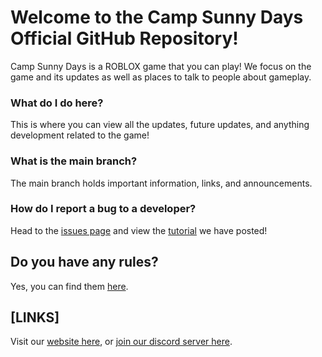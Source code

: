 # Welcome to the Camp Sunny Days Official GitHub Repository!
Camp Sunny Days is a ROBLOX game that you can play! We focus on the game and its updates as well as places to talk to people about gameplay.

### What do I do here?
This is where you can view all the updates, future updates, and anything development related to the game!

### What is the main branch?
The main branch holds important information, links, and announcements.

### How do I report a bug to a developer?
Head to the [issues page](https://github.com/NosadfacesRBLX/csdrblx/issues) and view the [tutorial](https://github.com/NosadfacesRBLX/csdrblx/issues/5) we have posted!

## Do you have any rules?
Yes, you can find them [here](https://github.com/NosadfacesRBLX/csdrblx/blob/main/SECURITY%20POLICY.md).

## [LINKS]
Visit our [website here](https://www.campsunnydaysrblx.com), or [join our discord server here](https://www.discord.gg/Mcchmmv).
